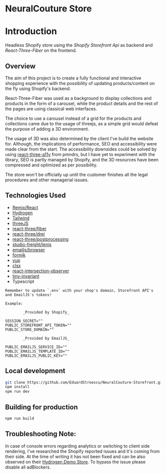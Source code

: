 # NeuralCouture Store

# Introduction

Headless Shopify store using the _Shopify Storefront Api_ as backend and _React-Three-Fiber_ on the frontend.

## Overview

The aim of this project is to create a fully functional and interactive shopping experience with the possibility of updating products/content on the fly using Shopify's backend.

React-Three-Fiber was used as a background to display collections and products in the form of a carousel, while the product details and the rest of the pages are using classical web interfaces.

The choice to use a carousel instead of a grid for the products and collections came due to the usage of threejs, as a simple grid would defeat the purpose of adding a 3D environment.

The usage of 3D was also determined by the client I've build the website for. Although, the implications of performance, SEO and accessibility were made clear from the start. The accessibility downsides could be solved by using [react-three-a11y](https://github.com/pmndrs/react-three-a11y) from pmndrs, but I have yet to experiment with the library, SEO is partly managed by Shopify, and the 3D resources have been compressed and optimized as per possibility.

The store won't be officially up until the customer finishes all the legal procedures and other managerial issues.

## Technologies Used

- [Remix/React](https://github.com/remix-run/remix)
- [Hydrogen](https://github.com/Shopify/hydrogen)
- [Tailwind](https://tailwindcss.com/)
- [threeJS](https://github.com/mrdoob/three.js)
- [react-three/fiber](https://github.com/pmndrs/react-three-fiber)
- [react-three/drei](https://github.com/pmndrs/drei)
- [react-three/postprocessing](https://github.com/pmndrs/react-postprocessing)
- [studio-freight/lenis](https://github.com/studio-freight/lenis)
- [emailjs/browser](https://github.com/emailjs-com/emailjs-sdk)
- [formik](https://github.com/jaredpalmer/formik)
- [yup](https://github.com/jquense/yup)
- [clsx](https://github.com/lukeed/clsx)
- [react-intersection-observer](https://github.com/thebuilder/react-intersection-observer)
- [tiny-invariant](https://github.com/alexreardon/tiny-invariant)
- Typescript

```
Remember to update `.env` with your shop's domain, Storefront API's and EmailJS's tokens!

Example:

        _Provided by Shopify_

SESSION_SECRET=""
PUBLIC_STOREFRONT_API_TOKEN=""
PUBLIC_STORE_DOMAIN=""

        _Provided by EmailJS_

PUBLIC_EMAILJS_SERVICE_ID=""
PUBLIC_EMAILJS_TEMPLATE_ID=""
PUBLIC_EMAILJS_PUBLIC_KEY=""
```

## Local development

```bash
git clone https://github.com/EduardStroescu/NeuralCouture-Storefront.git
npm install
npm run dev
```

## Building for production

```bash
npm run build
```

## Troubleshooting Note:

In case of console errors regarding analytics or switching to client side rendering, I've researched the Shopify reported issues and it's coming from their side. At the time of writing it has not been fixed and can be also observed on their [Hydrogen Demo Store](https://hydrogen.shop/). To bypass the issue please disable all adBlockers.
